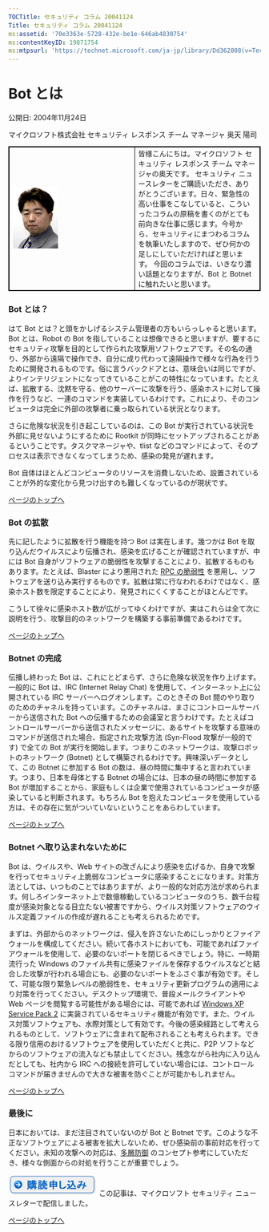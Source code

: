 ```yaml
---
TOCTitle: セキュリティ コラム 20041124
Title: セキュリティ コラム 20041124
ms:assetid: '70e3363e-5728-432e-be1e-646ab4830754'
ms:contentKeyID: 19871754
ms:mtpsurl: 'https://technet.microsoft.com/ja-jp/library/Dd362808(v=TechNet.10)'
---
```


Bot とは
========

公開日: 2004年11月24日

マイクロソフト株式会社 セキュリティ レスポンス チーム マネージャ 奥天 陽司

 
<table style="border:1px solid black;">
<colgroup>
<col width="50%" />
<col width="50%" />
</colgroup>
<tbody>
<tr class="odd">
<td style="border:1px solid black;"><img src="images/Dd362808.okuten_90x123(ja-jp,TechNet.10).jpg" /></td>
<td style="border:1px solid black;">皆様こんにちは。マイクロソフト セキュリティ レスポンス チーム マネージャの奥天です。
セキュリティ ニュースレターをご購読いただき、ありがとうございます。日々、緊急性の高い仕事をこなしていると、こういったコラムの原稿を書くのがとても前向きな仕事に感じます。今号から、セキュリティにまつわるコラムを執筆いたしますので、ぜひ何かの足しにしていただければと思います。
今回のコラムでは、いきなり濃い話題となりますが、Bot と Botnet に触れたいと思います。</td>
</tr>
</tbody>
</table>
 

### Bot とは？

はて Bot とは？と頭をかしげるシステム管理者の方もいらっしゃると思います。Bot とは、Robot の Bot を指していることは想像できると思いますが、要するにセキュリティ攻撃を目的として作られた攻撃用ソフトウェアです。その名の通り、外部から遠隔で操作でき、自分に成り代わって遠隔操作で様々な行為を行うために開発されるものです。俗に言うバックドアとは、意味合いは同じですが、よりインテリジェントになってきていることがこの特性になっています。たとえば、拡散する、沈黙を守る、他のサーバーに攻撃を行う、感染ホストに対して操作を行うなど、一連のコマンドを実装しているわけです。これにより、そのコンピュータは完全に外部の攻撃者に乗っ取られている状況となります。

さらに危険な状況を引き起こしているのは、この Bot が実行されている状況を外部に見せないようにするために Rootkit が同時にセットアップされることがあるということです。タスクマネージャや、tlist などのコマンドによって、そのプロセスは表示できなくなってしまうため、感染の発見が遅れます。

Bot 自体はほとんどコンピュータのリソースを消費しないため、設置されていることが外的な変化から見つけ出すのも難しくなっているのが現状です。

[](#mainsection)[ページのトップへ](#mainsection)

### Bot の拡散

先に記したように拡散を行う機能を持つ Bot は実在します。幾つかは Bot を取り込んだウイルスにより伝播され、感染を広げることが確認されていますが、中には Bot 自身がソフトウェアの脆弱性を攻撃することにより、拡散するものもあります。たとえば、Blaster により悪用された [RPC の脆弱性](https://www.microsoft.com/japan/technet/security/bulletin/ms03-026.mspx) を悪用し、ソフトウェアを送り込み実行するものです。拡散は常に行なわれるわけではなく、感染ホスト数を限定することにより、発見されにくくすることがほとんどです。

こうして徐々に感染ホスト数が広がってゆくわけですが、実はこれらは全て次に説明を行う、攻撃目的のネットワークを構築する事前準備であるわけです。

[](#mainsection)[ページのトップへ](#mainsection)

### Botnet の完成

伝播し終わった Bot は、これにとどまらず、さらに危険な状況を作り上げます。一般的に Bot は、IRC (Internet Relay Chat) を使用して、インターネット上に公開されている IRC サーバーへログオンします。このときその Bot 間のやり取りのためのチャネルを持っています。このチャネルは、まさにコントロールサーバーから送信された Bot への伝播するための会議室と言うわけです。たとえばコントロールサーバーから送信されたメッセージに、あるサイトを攻撃する意味のコマンドが送信された場合、指定された攻撃方法 (Syn-Flood 攻撃が一般的です) で全ての Bot が実行を開始します。つまりこのネットワークは、攻撃ロボットのネットワーク (Botnet) として構築されるわけです。興味深いデータとして、この Botnet に参加する Bot の数は、昼の時間に集中すると言われています。つまり、日本を母体とする Botnet の場合には、日本の昼の時間に参加する Bot が増加することから、家庭もしくは企業で使用されているコンピュータが感染していると判断されます。もちろん Bot を抱えたコンピュータを使用している方は、その存在に気がついていないということをあらわしています。

[](#mainsection)[ページのトップへ](#mainsection)

### Botnet へ取り込まれないために

Bot は、ウイルスや、Web サイトの改ざんにより感染を広げるか、自身で攻撃を行ってセキュリティ上脆弱なコンピュータに感染することになります。対策方法としては、いつものことではありますが、より一般的な対応方法が求められます。何しろインターネット上で数億稼動しているコンピュータのうち、数千台程度が感染対象となる目立たない被害ですから、ウイルス対策ソフトウェアのウイルス定義ファイルの作成が遅れることも考えられるためです。

まずは、外部からのネットワークは、侵入を許さないためにしっかりとファイアウォールを構成してください。続いて各ホストにおいても、可能であればファイアウォールを使用して、必要のないポートを閉じるべきでしょう。特に、一時期流行った Windows のファイル共有に感染ファイルを保存するウイルスなどと結合した攻撃が行われる場合にも、必要のないポートをふさぐ事が有効です。そして、可能な限り緊急レベルの脆弱性を、セキュリティ更新プログラムの適用により対策を行ってください。デスクトップ環境で、普段メールクライアントや Web ページを閲覧する可能性がある場合には、可能であれば [Windows XP Service Pack 2](https://technet.microsoft.com/ja-jp/windows/bb264768.aspx) に実装されているセキュリティ機能が有効です。また、ウイルス対策ソフトウェアも、水際対策として有効です。今後の感染経路として考えられるものとして、ソフトウェアに含まれて配布されることも考えられます。できる限り信用のおけるソフトウェアを使用していただくと共に、P2P ソフトなどからのソフトウェアの流入なども禁止してください。残念ながら社内に入り込んだとしても、社内から IRC への接続を許可していない場合には、コントロールコマンドが届きませんので大きな被害を防ぐことが可能かもしれません。

[](#mainsection)[ページのトップへ](#mainsection)

### 最後に

日本においては、まだ注目されていないのが Bot と Botnet です。このような不正なソフトウェアによる被害を拡大しないため、ぜひ感染前の事前対応を行ってください。未知の攻撃への対応は、[多層防御](https://www.microsoft.com/japan/technet/security/topics/serversecurity/avdind_0.mspx) のコンセプト参考にしていただき、様々な側面からの対処を行うことが重要でしょう。

[![](images/Dd362808.btn_reg_today(ja-jp,TechNet.10).jpg)](https://technet.microsoft.com/ja-jp/library/d2607610-3137-420b-9bbf-2552bec68922(v=TechNet.10))  
この記事は、マイクロソフト セキュリティ ニュースレターで配信しました。

[](#mainsection)[ページのトップへ](#mainsection)
